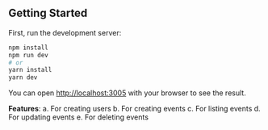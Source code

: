## Getting Started

First, run the development server:

```bash
npm install
npm run dev
# or
yarn install
yarn dev
```

You can open [http://localhost:3005](http://localhost:3005) with your browser to see the result.

**Features**:
a. For creating users
b. For creating events
c. For listing events
d. For updating events
e. For deleting events
